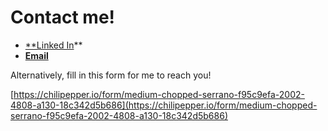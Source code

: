 # Contact me!

- [**Linked In](https://www.linkedin.com/in/chin-wei-ming-74b441246/)**
- [**Email**](mailto:weiming1902@gmail.com?subject=ContactMe!&cc=weiming_chin@mymail.sutd.edu.sg)

Alternatively, fill in this form for me to reach you!

[https://chilipepper.io/form/medium-chopped-serrano-f95c9efa-2002-4808-a130-18c342d5b686](https://chilipepper.io/form/medium-chopped-serrano-f95c9efa-2002-4808-a130-18c342d5b686)